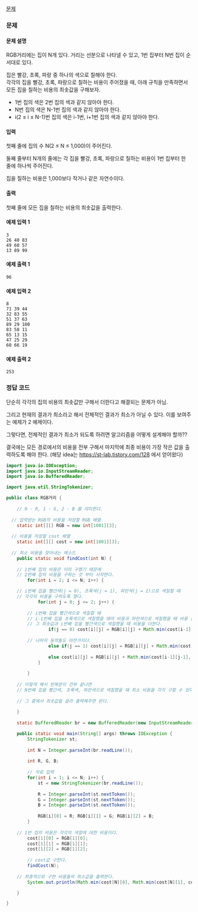 [문제](https://www.acmicpc.net/problem/1149)

### 문제 

#### 문제 설명
RGB거리에는 집이 N개 있다. 거리는 선분으로 나타낼 수 있고, 1번 집부터 N번 집이 순서대로 있다.

집은 빨강, 초록, 파랑 중 하나의 색으로 칠해야 한다.  
각각의 집을 빨강, 초록, 파랑으로 칠하는 비용이 주어졌을 때, 아래 규칙을 만족하면서 모든 집을 칠하는 비용의 최솟값을 구해보자.

- 1번 집의 색은 2번 집의 색과 같지 않아야 한다.
- N번 집의 색은 N-1번 집의 색과 같지 않아야 한다.
- i(2 ≤ i ≤ N-1)번 집의 색은 i-1번, i+1번 집의 색과 같지 않아야 한다.

#### 입력 
첫째 줄에 집의 수 N(2 ≤ N ≤ 1,000)이 주어진다.  

둘째 줄부터 N개의 줄에는 각 집을 빨강, 초록, 파랑으로 칠하는 비용이 1번 집부터 한 줄에 하나씩 주어진다.  

집을 칠하는 비용은 1,000보다 작거나 같은 자연수이다.

#### 출력 

첫째 줄에 모든 집을 칠하는 비용의 최솟값을 출력한다.

#### 예제 입력 1
```
3
26 40 83
49 60 57
13 89 99
```

#### 예제 출력 1
```
96
```

#### 예제 입력 2
```
8
71 39 44
32 83 55
51 37 63
89 29 100
83 58 11
65 13 15
47 25 29
60 66 19
```

#### 예제 출력 2
```
253
```

### 정답 코드 

단순히 각각의 집의 비용의 최솟값만 구해서 더한다고 해결되는 문제가 아님.

그리고 현재의 결과가 최소라고 해서 전체적인 결과가 최소가 아닐 수 있다. 이를 보여주는 예제가 2 예제이다.

그렇다면, 전체적인 결과가 최소가 되도록 하려면 알고리즘을 어떻게 설계해야 할까??

결국에는 모든 경로에서의 비용을 전부 구해서 마지막에 최종 비용이 가장 작은 값을 출력하도록 해야 한다. 
(해당 idea는 https://st-lab.tistory.com/128 에서 얻어왔다)


``` java
import java.io.IOException;
import java.io.InputStreamReader;
import java.io.BufferedReader;

import java.util.StringTokenizer;

public class RGB거리 {
	
	// 0 - R, 1 - G, 2 - B 를 의미한다.
  
  // 입력받는 RGB의 비용을 저장할 RGB 배열
	static int[][] RGB = new int[1001][3];
	
  // 비용을 저장할 cost 배열 
	static int[][] cost = new int[1001][3];
	
  // 최소 비용을 찾아내는 메소드
	public static void findCost(int N) {
		
    // 1번째 집의 비용은 이미 구했기 때문에
    // 2번째 집의 비용을 구하는 것 부터 시작한다.
		for(int i = 2; i <= N; i++) {

    // i번째 집을 빨간색(j = 0), 초록색(j = 1), 파란색(j = 2)으로 색칠할 때 
    // 각각의 비용을 구하도록 했다.
			for(int j = 0; j <= 2; j++) {
				
        // i번째 집을 빨간색으로 색칠할 때
        // i-1번째 집을 초록색으로 색칠했을 때의 비용과 파란색으로 색칠했을 때 비용 중 최소값을 고른다.
        // 그 최솟값과 i번째 집을 빨간색으로 색칠했을 때 비용을 더한다.
				if(j == 0) cost[i][j] = RGB[i][j] + Math.min(cost[i-1][j+1], cost[i-1][j+2]);
				
        // 나머지 동작들도 마찬가지다.
				else if(j == 1) cost[i][j] = RGB[i][j] + Math.min(cost[i-1][j-1], cost[i-1][j+1]);
				
				else cost[i][j] = RGB[i][j] + Math.min(cost[i-1][j-1], cost[i-1][j-2]);
			}	
			
		}
    
    // 이렇게 해서 반복문이 전부 끝나면 
    // N번째 집을 빨간색, 초록색, 파란색으로 색칠했을 때 최소 비용을 각각 구할 수 있다.
    
    // 그 중에서 최솟값을 골라 출력해주면 된다.
		
	}
		
	static BufferedReader br = new BufferedReader(new InputStreamReader(System.in));

	public static void main(String[] args) throws IOException {
		StringTokenizer st; 
		
		int N = Integer.parseInt(br.readLine());
		
		int R, G, B;
		
		// 자료 입력
		for(int i = 1; i <= N; i++) {
			st = new StringTokenizer(br.readLine());
			
			R = Integer.parseInt(st.nextToken());
			G = Integer.parseInt(st.nextToken());
			B = Integer.parseInt(st.nextToken());
			
			RGB[i][0] = R; RGB[i][1] = G; RGB[i][2] = B;
		}
		
    // 1번 집의 비용은 각각의 색깔에 대한 비용이다.
		cost[1][0] = RGB[1][0];
		cost[1][1] = RGB[1][1];
		cost[1][2] = RGB[1][2];
		
		// cost값 구한다.
		findCost(N);
		
    // 최종적으로 구한 비용들의 최소값을 출력한다.
		System.out.println(Math.min(cost[N][0], Math.min(cost[N][1], cost[N][2])));

	}

}
```




















